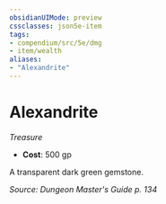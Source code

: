 ```yaml
---
obsidianUIMode: preview
cssclasses: json5e-item
tags:
- compendium/src/5e/dmg
- item/wealth
aliases: 
- "Alexandrite"
---
```

# Alexandrite
*Treasure*  

- **Cost**: 500 gp

A transparent dark green gemstone.

*Source: Dungeon Master's Guide p. 134*
